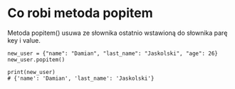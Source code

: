 # Co robi metoda popitem   
Metoda popitem() usuwa ze słownika ostatnio wstawioną do słownika parę key i value.   
```
new_user = {"name": "Damian", "last_name": "Jaskolski", "age": 26}
new_user.popitem()

print(new_user)
# {'name': 'Damian', 'last_name': 'Jaskolski'}
```
